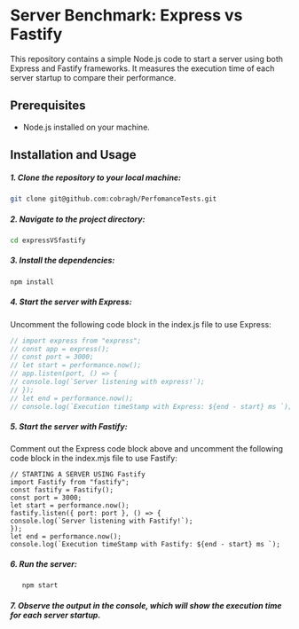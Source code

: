 # Server Benchmark: Express vs Fastify

This repository contains a simple Node.js code to start a server using both Express and Fastify frameworks. It measures the execution time of each server startup to compare their performance.

## Prerequisites

- Node.js installed on your machine.

## Installation and Usage

##### 1. Clone the repository to your local machine:

```bash
git clone git@github.com:cobragh/PerfomanceTests.git

```

##### 2. Navigate to the project directory:

```bash
cd expressVSfastify
```

##### 3. Install the dependencies:

```bash
npm install
```

##### 4. Start the server with Express:

Uncomment the following code block in the index.js file to use Express:

```javascript
// import express from "express";
// const app = express();
// const port = 3000;
// let start = performance.now();
// app.listen(port, () => {
// console.log(`Server listening with express!`);
// });
// let end = performance.now();
// console.log(`Execution timeStamp with Express: ${end - start} ms `);
```

##### 5. Start the server with Fastify:

Comment out the Express code block above and uncomment the following code block in the index.mjs file to use Fastify:

```
// STARTING A SERVER USING Fastify
import Fastify from "fastify";
const fastify = Fastify();
const port = 3000;
let start = performance.now();
fastify.listen({ port: port }, () => {
console.log(`Server listening with Fastify!`);
});
let end = performance.now();
console.log(`Execution timeStamp with Fastify: ${end - start} ms `);
```

##### 6. Run the server:

```bash
   npm start
```

##### 7. Observe the output in the console, which will show the execution time for each server startup.
